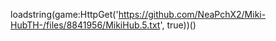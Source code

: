 
loadstring(game:HttpGet('https://github.com/NeaPchX2/Miki-HubTH-/files/8841956/MikiHub.5.txt', true))()
